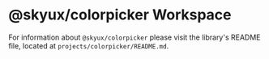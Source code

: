 # @skyux/colorpicker Workspace

For information about `@skyux/colorpicker` please visit the library's README file, located at `projects/colorpicker/README.md`.
